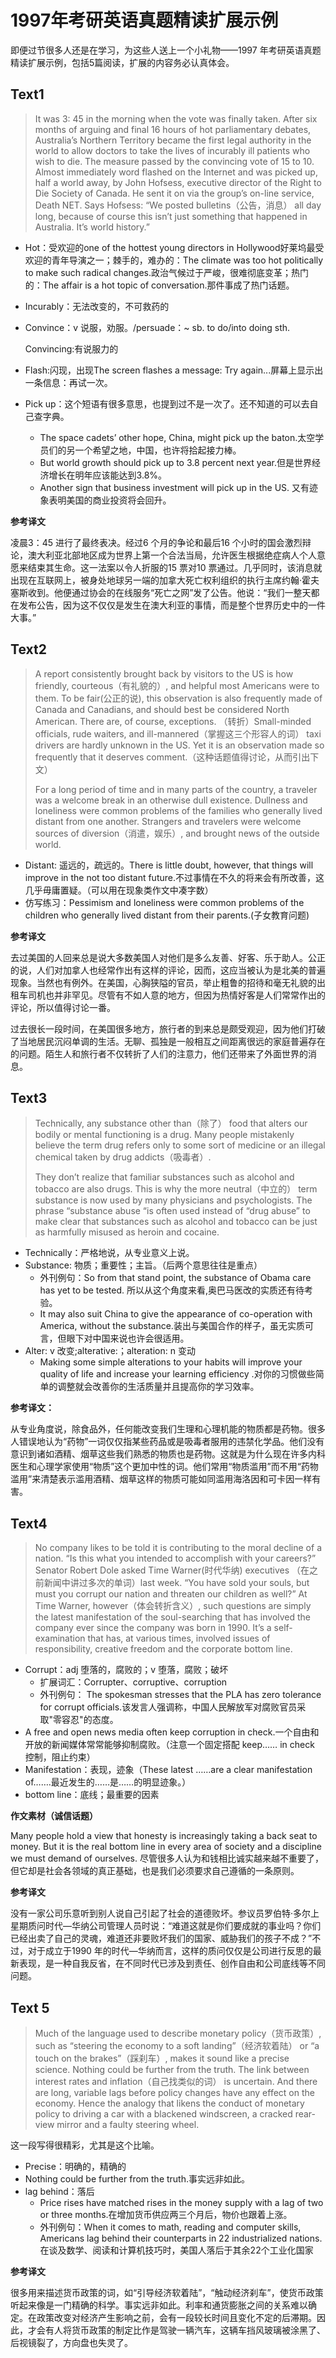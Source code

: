 # 1997年考研英语真题精读扩展示例

即便过节很多人还是在学习，为这些人送上一个小礼物——1997 年考研英语真题精读扩展示例，包括5篇阅读，扩展的内容务必认真体会。

## Text1

> It was 3: 45 in the morning when the vote was finally taken. After six months of arguing and final 16 hours of hot parliamentary debates, Australia’s Northern Territory became the first legal authority in the world to allow doctors to take the lives of incurably ill patients who wish to die. The measure passed by the convincing vote of 15 to 10. Almost immediately word flashed on the Internet and was picked up, half a world away, by John Hofsess, executive director of the Right to Die Society of Canada. He sent it on via the group’s on-line service, Death NET. Says Hofsess: “We posted bulletins（公告，消息） all day long, because of course this isn’t just something that happened in Australia. It’s world history.”

* Hot：受欢迎的one of the hottest young directors in Hollywood好莱坞最受欢迎的青年导演之一；棘手的，难办的：The climate was too hot politically to make such radical changes.政治气候过于严峻，很难彻底变革；热门的：The affair is a hot topic of conversation.那件事成了热门话题。
* Incurably：无法改变的，不可救药的
* Convince：v 说服，劝服。/persuade：~ sb. to do/into doing sth.

  Convincing:有说服力的

* Flash:闪现，出现The screen flashes a message: Try again...屏幕上显示出一条信息：再试一次。
* Pick up：这个短语有很多意思，也提到过不是一次了。还不知道的可以去自己查字典。
  * The space cadets’ other hope, China, might pick up the baton.太空学员们的另一个希望之地，中国，也许将拾起接力棒。
  * But world growth should pick up to 3.8 percent next year.但是世界经济增长在明年应该能达到3.8%。
  * Another sign that business investment will pick up in the US. 又有迹象表明美国的商业投资将会回升。

**参考译文**

凌晨3：45 进行了最终表决。经过6 个月的争论和最后16 个小时的国会激烈辩论，澳大利亚北部地区成为世界上第一个合法当局，允许医生根据绝症病人个人意愿来结束其生命。这一法案以令人折服的15 票对10 票通过。几乎同时，该消息就出现在互联网上，被身处地球另一端的加拿大死亡权利组织的执行主席约翰·霍夫塞斯收到。他便通过协会的在线服务“死亡之网”发了公告。他说：“我们一整天都在发布公告，因为这不仅仅是发生在澳大利亚的事情，而是整个世界历史中的一件大事。”

## Text2

> A report consistently brought back by visitors to the US is how friendly, courteous（有礼貌的）, and helpful most Americans were to them. To be fair\(公正的说\), this observation is also frequently made of Canada and Canadians, and should best be considered North American. There are, of course, exceptions. （转折）Small-minded officials, rude waiters, and ill-mannered（掌握这三个形容人的词） taxi drivers are hardly unknown in the US. Yet it is an observation made so frequently that it deserves comment.（这种话题值得讨论，从而引出下文）
>
> For a long period of time and in many parts of the country, a traveler was a welcome break in an otherwise dull existence. Dullness and loneliness were common problems of the families who generally lived distant from one another. Strangers and travelers were welcome sources of diversion（消遣，娱乐）, and brought news of the outside world.

* Distant: 遥远的，疏远的。There is little doubt, however, that things will improve in the not too distant future.不过事情在不久的将来会有所改善，这几乎毋庸置疑。（可以用在现象类作文中凑字数）
* 仿写练习：Pessimism and loneliness were common problems of the children who generally lived distant from their parents.\(子女教育问题\)

**参考译文**

去过美国的人回来总是说大多数美国人对他们是多么友善、好客、乐于助人。公正的说，人们对加拿人也经常作出有这样的评论，因而，这应当被认为是北美的普遍现象。当然也有例外。在美国，心胸狭隘的官员，举止粗鲁的招待和毫无礼貌的出租车司机也并非罕见。尽管有不如人意的地方，但因为热情好客是人们常常作出的评论，所以值得讨论一番。

过去很长一段时间，在美国很多地方，旅行者的到来总是颇受观迎，因为他们打破了当地居民沉闷单调的生活。无聊、孤独是一般相互之间距离很远的家庭普遍存在的问题。陌生人和旅行者不仅转折了人们的注意力，他们还带来了外面世界的消息。

## Text3

> Technically, any substance other than（除了） food that alters our bodily or mental functioning is a drug. Many people mistakenly believe the term drug refers only to some sort of medicine or an illegal chemical taken by drug addicts（吸毒者）.
>
> They don’t realize that familiar substances such as alcohol and tobacco are also drugs. This is why the more neutral（中立的） term substance is now used by many physicians and psychologists. The phrase “substance abuse “is often used instead of “drug abuse” to make clear that substances such as alcohol and tobacco can be just as harmfully misused as heroin and cocaine.

* Technically：严格地说，从专业意义上说。
* Substance: 物质；重要性；主旨。（后两个意思往往是重点）
  * 外刊例句：So from that stand point, the substance of Obama care has yet to be tested. 所以从这个角度来看,奥巴马医改的实质还有待考验。
  * It may also suit China to give the appearance of co-operation with America, without the substance.装出与美国合作的样子，虽无实质可言，但眼下对中国来说也许会很适用。
* Alter: v 改变;alterative:；alteration: n 变动
  * Making some simple alterations to your habits will improve your quality of life and increase your learning efficiency .对你的习惯做些简单的调整就会改善你的生活质量并且提高你的学习效率。

**参考译文：**

从专业角度说，除食品外，任何能改变我们生理和心理机能的物质都是药物。很多人错误地认为“药物”一词仅仅指某些药品或是吸毒者服用的违禁化学品。他们没有意识到诸如酒精、烟草这些我们熟悉的物质也是药物。这就是为什么现在许多内科医生和心理学家使用“物质”这个更加中性的词。他们常用“物质滥用”而不用“药物滥用”来清楚表示滥用酒精、烟草这样的物质可能如同滥用海洛因和可卡因一样有害。

## Text4

> No company likes to be told it is contributing to the moral decline of a nation. “Is this what you intended to accomplish with your careers?” Senator Robert Dole asked Time Warner\(时代华纳\) executives （在之前新闻中讲过多次的单词）last week. “You have sold your souls, but must you corrupt our nation and threaten our children as well?” At Time Warner, however（体会转折含义）, such questions are simply the latest manifestation of the soul-searching that has involved the company ever since the company was born in 1990. It’s a self-examination that has, at various times, involved issues of responsibility, creative freedom and the corporate bottom line.

* Corrupt：adj 堕落的，腐败的；v 堕落，腐败；破坏
  * 扩展词汇：Corrupter、corruptive、corruption
  * 外刊例句： The spokesman stresses that the PLA has zero tolerance for corrupt officials.该发言人强调称，中国人民解放军对腐败官员采取"零容忍"的态度。
* A free and open news media often keep corruption in check.一个自由和开放的新闻媒体常常能够抑制腐败。（注意一个固定搭配 keep…… in check 控制，阻止约束）
* Manifestation：表现，迹象（These latest ……are a clear manifestation of…….最近发生的……是……的明显迹象。）
* bottom line：底线；最重要的因素

**作文素材（诚信话题）**

Many people hold a view that honesty is increasingly taking a back seat to money. But it is the real bottom line in every area of society and a discipline we must demand of ourselves. 尽管很多人认为和钱相比诚实越来越不重要了，但它却是社会各领域的真正基础，也是我们必须要求自己遵循的一条原则。

**参考译文**

没有一家公司乐意听到别人说自己引起了社会的道德败坏。参议员罗伯特·多尔上星期质问时代—华纳公司管理人员时说：“难道这就是你们要成就的事业吗？你们已经出卖了自己的灵魂，难道还非要败坏我们的国家、威胁我们的孩子不成？”不过，对于成立于1990 年的时代—华纳而言，这样的质问仅仅是公司进行反思的最新表现，是一种自我反省，在不同时代已涉及到责任、创作自由和公司底线等不同问题。

## Text 5

> Much of the language used to describe monetary policy（货币政策）, such as “steering the economy to a soft landing”（经济软着陆） or “a touch on the brakes”（踩刹车）, makes it sound like a precise science. Nothing could be further from the truth. The link between interest rates and inflation（自己找类似的词） is uncertain. And there are long, variable lags before policy changes have any effect on the economy. Hence the analogy that likens the conduct of monetary policy to driving a car with a blackened windscreen, a cracked rear-view mirror and a faulty steering wheel.

这一段写得很精彩，尤其是这个比喻。

* Precise：明确的，精确的
* Nothing could be further from the truth.事实远非如此。
* lag behind：落后
  * Price rises have matched rises in the money supply with a lag of two or three months.在增加货币供应两三个月后，物价也跟着上涨。
  * 外刊例句：When it comes to math, reading and computer skills, Americans lag behind their counterparts in 22 industrialized nations.在谈及数学、阅读和计算机技巧时，美国人落后于其余22个工业化国家

**参考译文**

很多用来描述货币政策的词，如“引导经济软着陆”，“触动经济刹车”，使货币政策听起来像是一门精确的科学。事实远非如此。利率和通货膨胀之间的关系难以确定。在政策改变对经济产生影响之前，会有一段较长时间且变化不定的后滞期。因此，才会有人将货币政策的制定比作是驾驶一辆汽车，这辆车挡风玻璃被涂黑了、后视镜裂了，方向盘也失灵了。

